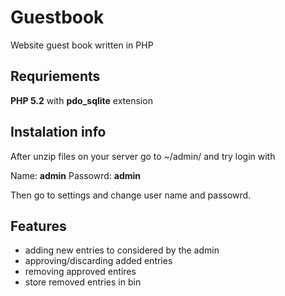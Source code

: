 # Guestbook
Website guest book written in PHP

## Requriements
**PHP 5.2** with **pdo_sqlite** extension

## Instalation info
After unzip files on your server go to ~/admin/ and try login with 

Name: **admin**
Passowrd: **admin**

Then go to settings and change user name and passowrd.

## Features
- adding new entries to considered by the admin
- approving/discarding added entries
- removing approved entires
- store removed entries in bin
